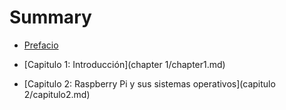 # Summary

* [Prefacio](README.md)

* [Capitulo 1: Introducción](chapter 1/chapter1.md)

* [Capitulo 2: Raspberry Pi y sus sistemas operativos](capitulo 2/capitulo2.md)

